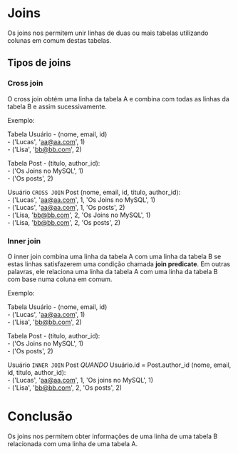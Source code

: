 # Joins

Os joins nos permitem unir linhas de duas ou mais tabelas utilizando colunas em comum destas tabelas.

## Tipos de joins

### Cross join

O cross join obtém uma linha da tabela A e combina com todas as linhas da tabela B e assim sucessivamente.

Exemplo:

Tabela Usuário - (nome, email, id)  
	- ('Lucas', 'aa@aa.com', 1)  
	- ('Lisa', 'bb@bb.com', 2)  

Tabela Post - (titulo, author_id):  
	- ('Os Joins no MySQL', 1)  
	- ('Os posts', 2)  

Usuário `CROSS JOIN` Post (nome, email, id, titulo, author_id):  
	- ('Lucas', 'aa@aa.com', 1, 'Os Joins no MySQL', 1)  
	- ('Lucas', 'aa@aa.com', 1, 'Os posts', 2)  
	- ('Lisa, 'bb@bb.com', 2, 'Os Joins no MySQL', 1)  
	- ('Lisa, 'bb@bb.com', 2, 'Os posts', 2)  

### Inner join

O inner join combina uma linha da tabela A com uma linha da tabela B se estas linhas satisfazerem uma condição chamada **join predicate**. Em outras palavras, ele relaciona uma linha da tabela A com uma linha da tabela B com base numa coluna em comum.

Exemplo:

Tabela Usuário - (nome, email, id)  
	- ('Lucas', 'aa@aa.com', 1)  
	- ('Lisa', 'bb@bb.com', 2)  

Tabela Post - (titulo, author_id):  
	- ('Os Joins no MySQL', 1)  
	- ('Os posts', 2)  

Usuário `INNER JOIN` Post *QUANDO* Usuário.id = Post.author_id (nome, email, id, titulo, author_id):  
	- ('Lucas', 'aa@aa.com', 1, 'Os joins no MySQL', 1)  
	- ('Lisa', 'bb@bb.com', 2, 'Os posts', 2)  

# Conclusão

Os joins nos permitem obter informações de uma linha de uma tabela B relacionada com uma linha de uma tabela A.